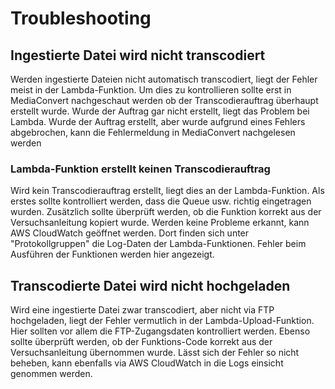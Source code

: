 # Troubleshooting

## Ingestierte Datei wird nicht transcodiert

Werden ingestierte Dateien nicht automatisch transcodiert, liegt der Fehler meist in der Lambda-Funktion. Um dies zu kontrollieren sollte erst in MediaConvert nachgeschaut werden ob der Transcodierauftrag überhaupt erstellt wurde. Wurde der Auftrag gar nicht erstellt, liegt das Problem bei Lambda. Wurde der Auftrag erstellt, aber wurde aufgrund eines Fehlers abgebrochen, kann die Fehlermeldung in MediaConvert nachgelesen werden

### Lambda-Funktion erstellt keinen Transcodierauftrag

Wird kein Transcodierauftrag erstellt, liegt dies an der Lambda-Funktion. Als erstes sollte kontrolliert werden, dass die Queue usw. richtig eingetragen wurden. Zusätzlich sollte überprüft werden, ob die Funktion korrekt aus der Versuchsanleitung kopiert wurde. Werden keine Probleme erkannt, kann AWS CloudWatch geöffnet werden. Dort finden sich unter "Protokollgruppen" die Log-Daten der Lambda-Funktionen. Fehler beim Ausführen der Funktionen werden hier angezeigt.

## Transcodierte Datei wird nicht hochgeladen

Wird eine ingestierte Datei zwar transcodiert, aber nicht via FTP hochgeladen, liegt der Fehler vermutlich in der Lambda-Upload-Funktion. Hier sollten vor allem die FTP-Zugangsdaten kontrolliert werden. Ebenso sollte überprüft werden, ob der Funktions-Code korrekt aus der Versuchsanleitung übernommen wurde. Lässt sich der Fehler so nicht beheben, kann ebenfalls via AWS CloudWatch in die Logs einsicht genommen werden.
